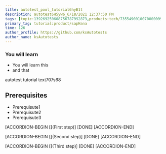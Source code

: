 ```yaml
---
title: autotest_pool_tutorial6hyB1t
description: autotest6H5yw6_6/18/2021 12:37:50 PM
tags: [topic:139269250608756787992873,products:tech/73554900100700000996,tutorial:experience/advanced]
primary_tag: tutorial:product/sapHana
time: 126
author_profile: https://github.com/ksAutotests
author_name: ksAutotests
---
```

### You will learn
- You will learn this
- and that

autotest tutorial text707s68

## Prerequisites
- Prerequisute1
- Prerequisute2
- Prerequisute3

[ACCORDION-BEGIN [](First step)]
[DONE]
[ACCORDION-END]

[ACCORDION-BEGIN [](Second step)]
[DONE]
[ACCORDION-END]

[ACCORDION-BEGIN [](Third step)]
[DONE]
[ACCORDION-END]

